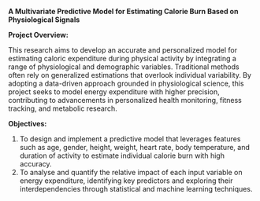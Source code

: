 **A Multivariate Predictive Model for Estimating Calorie Burn Based on Physiological Signals**

**Project Overview:**

This research aims to develop an accurate and personalized model for estimating caloric expenditure during physical activity by integrating a range of physiological and demographic variables. Traditional methods often rely on generalized estimations that overlook individual variability. By adopting a data-driven approach grounded in physiological science, this project seeks to model energy expenditure with higher precision, contributing to advancements in personalized health monitoring, fitness tracking, and metabolic research.

**Objectives:**

1.	To design and implement a predictive model that leverages features such as age, gender, height, weight, heart rate, body temperature, and duration of activity to estimate individual calorie burn with high accuracy.
2.	To analyse and quantify the relative impact of each input variable on energy expenditure, identifying key predictors and exploring their interdependencies through statistical and machine learning techniques.
